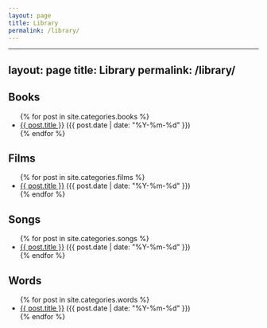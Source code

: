 ```yaml
---
layout: page
title: Library
permalink: /library/
---
```


---
layout: page
title: Library
permalink: /library/
---

<h2>Books</h2>
<ul>
{% for post in site.categories.books %}
  <li>
    <a href="{{ post.url | relative_url }}">{{ post.title }}</a>
    <span class="post-meta">({{ post.date | date: "%Y-%m-%d" }})</span>
  </li>
{% endfor %}
</ul>

<h2>Films</h2>
<ul>
{% for post in site.categories.films %}
  <li>
    <a href="{{ post.url | relative_url }}">{{ post.title }}</a>
    <span class="post-meta">({{ post.date | date: "%Y-%m-%d" }})</span>
  </li>
{% endfor %}
</ul>

<h2>Songs</h2>
<ul>
{% for post in site.categories.songs %}
  <li>
    <a href="{{ post.url | relative_url }}">{{ post.title }}</a>
    <span class="post-meta">({{ post.date | date: "%Y-%m-%d" }})</span>
  </li>
{% endfor %}
</ul>

<h2>Words</h2>
<ul>
{% for post in site.categories.words %}
  <li>
    <a href="{{ post.url | relative_url }}">{{ post.title }}</a>
    <span class="post-meta">({{ post.date | date: "%Y-%m-%d" }})</span>
  </li>
{% endfor %}
</ul>
